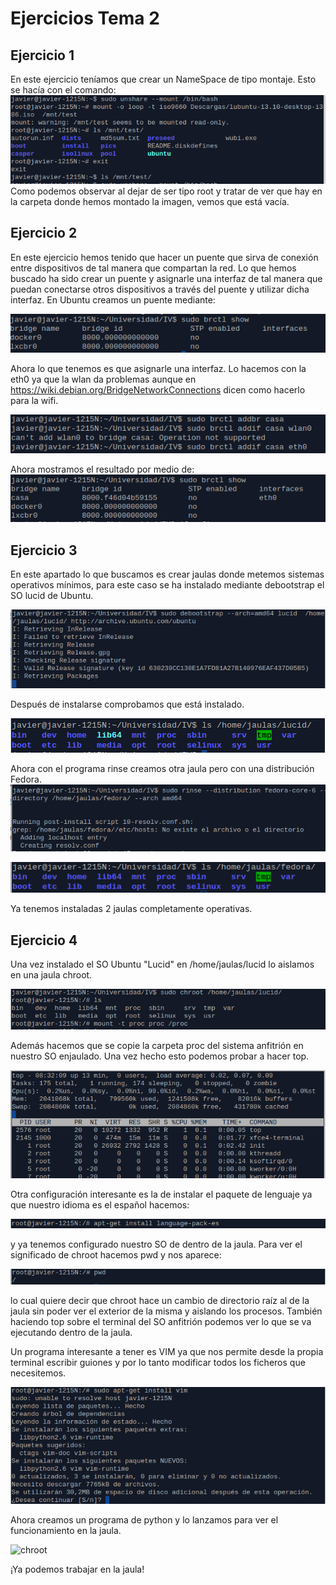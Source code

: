 Ejercicios Tema 2
=================
Ejercicio 1
-----------
En este ejercicio teníamos que crear un NameSpace de tipo montaje. Esto se hacía con el comando:
![unshare](https://github.com/javierGaliana/IV/raw/master/ejerciciosTema2/pics/unshare.png  "Unshare")
Como podemos observar al dejar de ser tipo root y tratar de ver que hay en la carpeta donde hemos montado la imagen, vemos que está vacía.



Ejercicio 2
-----------
En este ejercicio hemos tenido que hacer un puente que sirva de conexión entre dispositivos de tal manera que compartan la red. Lo que hemos buscado ha sido crear un puente y asignarle una interfaz de tal manera que puedan conectarse otros dispositivos a través del puente y utilizar dicha interfaz.
En Ubuntu creamos un puente mediante:

![brctl](https://github.com/javierGaliana/IV/raw/master/ejerciciosTema2/pics/brctl.png  "brctl")
 
Ahora lo que tenemos es que asignarle una interfaz. Lo hacemos con la eth0 ya que la wlan da problemas aunque en https://wiki.debian.org/BridgeNetworkConnections dicen como hacerlo para la wifi. 

![brctl](https://github.com/javierGaliana/IV/raw/master/ejerciciosTema2/pics/brctl2.png  "brctl")

Ahora mostramos el resultado por medio de:
![brctl](https://github.com/javierGaliana/IV/raw/master/ejerciciosTema2/pics/brctl3.png  "brctl")



Ejercicio 3
-----------
En este apartado lo que buscamos es crear jaulas donde metemos sistemas operativos mínimos, para este caso se ha instalado mediante debootstrap el SO lucid de Ubuntu.

![brctl](https://github.com/javierGaliana/IV/raw/master/ejerciciosTema2/pics/debootstrap.png  "brctl")

Después de instalarse comprobamos que está instalado.

![brctl](https://github.com/javierGaliana/IV/raw/master/ejerciciosTema2/pics/debootstrap2.png  "brctl")

Ahora con el programa rinse creamos otra jaula pero con una distribución Fedora.
![brctl](https://github.com/javierGaliana/IV/raw/master/ejerciciosTema2/pics/rinse.png  "brctl")

![brctl](https://github.com/javierGaliana/IV/raw/master/ejerciciosTema2/pics/rinse2.png  "brctl")

Ya tenemos instaladas 2 jaulas completamente operativas.



Ejercicio 4
-----------
Una vez instalado el SO Ubuntu "Lucid" en /home/jaulas/lucid lo aislamos en una jaula chroot.

![chroot](https://github.com/javierGaliana/IV/raw/master/ejerciciosTema2/pics/chroot.png  "chroot")

Además hacemos que se copie la carpeta proc del sistema anfitrión en nuestro SO enjaulado.
Una vez hecho esto podemos probar a hacer top.

![chroot](https://github.com/javierGaliana/IV/raw/master/ejerciciosTema2/pics/chroot3.png  "chroot")

Otra configuración interesante es la de instalar el paquete de lenguaje ya que nuestro idioma es el español hacemos:

![chroot](https://github.com/javierGaliana/IV/raw/master/ejerciciosTema2/pics/chroot4.png  "chroot")

y ya tenemos configurado nuestro SO de dentro de la jaula. Para ver el significado de chroot hacemos pwd y nos aparece:

![chroot](https://github.com/javierGaliana/IV/raw/master/ejerciciosTema2/pics/chroot5.png  "chroot")

lo cual quiere decir que chroot hace un cambio de directorio raíz al de la jaula sin poder ver el exterior de la misma y aislando los procesos. También haciendo top sobre el terminal del SO anfitrión podemos ver lo que se va ejecutando dentro de la jaula.

Un programa interesante a tener es VIM ya que nos permite desde la propia terminal escribir guiones y por lo tanto modificar todos los ficheros que necesitemos.

![chroot](https://github.com/javierGaliana/IV/raw/master/ejerciciosTema2/pics/chroot6.png  "chroot")

Ahora creamos un programa de python y lo lanzamos para ver el funcionamiento en la jaula.

![chroot](https://github.com/javierGaliana/IV/raw/master/ejerciciosTema2/pics/chroot7s.png  "chroot")

¡Ya podemos trabajar en la jaula!
